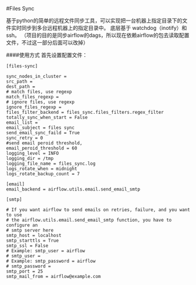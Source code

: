 #Files Sync

基于python的简单的远程文件同步工具，可以实现把一台机器上指定目录下的文件实时同步到多台远程机器上的指定目录中。
底层基于 watchdog（inotify）和 ssh。
（项目的目的是同步airflow的dags，所以现在依赖airflow的包去读取配置文件，不过这一部分后面可以改掉）

####使用方式
首先设置配置文件：

```
[files-sync]

sync_nodes_in_cluster = 
src_path = 
dest_path = 
# match files, use regexp
match_files_regexp = 
# ignore files, use regexp
ignore_files_regexp = 
files_filter_backend = files_sync.files_filters.regex_filter
totally_sync_when_start = False
email_list = 
email_subject = files sync
send_email_sync_faild = True
sync_retry = 0
#send email peroid threshold,
email_peroid_threshold = 60
logging_level = INFO
logging_dir = /tmp
logging_file_name = files_sync.log
logs_rotate_when = midnight
logs_rotate_backup_count = 7

[email]
email_backend = airflow.utils.email.send_email_smtp

[smtp]

# If you want airflow to send emails on retries, failure, and you want to use
# the airflow.utils.email.send_email_smtp function, you have to configure an
# smtp server here
smtp_host = localhost
smtp_starttls = True
smtp_ssl = False
# Example: smtp_user = airflow
# smtp_user =
# Example: smtp_password = airflow
# smtp_password =
smtp_port = 25
smtp_mail_from = airflow@example.com
```
